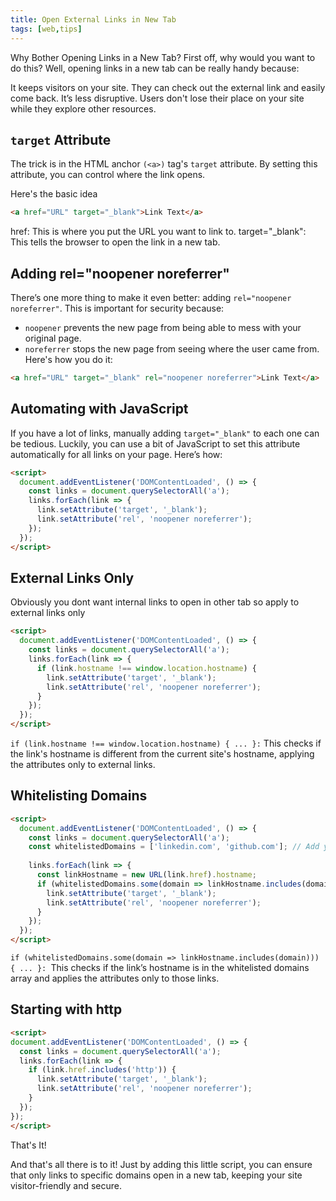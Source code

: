```yaml
---
title: Open External Links in New Tab
tags: [web,tips]
---
```


Why Bother Opening Links in a New Tab?
First off, why would you want to do this? Well, opening links in a new tab can be really handy because:

It keeps visitors on your site. They can check out the external link and easily come back.
It’s less disruptive. Users don't lose their place on your site while they explore other resources.

## `target` Attribute
The trick is in the HTML anchor `(<a>)` tag's `target` attribute. By setting this attribute, you can control where the link opens.

Here's the basic idea

```html
<a href="URL" target="_blank">Link Text</a>

```

href: This is where you put the URL you want to link to.
target="_blank": This tells the browser to open the link in a new tab.

## Adding rel="noopener noreferrer"
There’s one more thing to make it even better: adding `rel="noopener noreferrer"`. This is important for security because:

- ``noopener`` prevents the new page from being able to mess with your original page.
- `noreferrer` stops the new page from seeing where the user came from.
Here's how you do it:

```html
<a href="URL" target="_blank" rel="noopener noreferrer">Link Text</a> 

```


## Automating with JavaScript
If you have a lot of links, manually adding `target="_blank"` to each one can be tedious. Luckily, you can use a bit of JavaScript to set this attribute automatically for all links on your page. Here’s how:

```html
<script>
  document.addEventListener('DOMContentLoaded', () => {
    const links = document.querySelectorAll('a');
    links.forEach(link => {
      link.setAttribute('target', '_blank');
      link.setAttribute('rel', 'noopener noreferrer');
    });
  });
</script>

```


## External Links Only

Obviously you dont want internal links to open in other tab so apply to external links only

```html
<script>
  document.addEventListener('DOMContentLoaded', () => {
    const links = document.querySelectorAll('a');
    links.forEach(link => {
      if (link.hostname !== window.location.hostname) {
        link.setAttribute('target', '_blank');
        link.setAttribute('rel', 'noopener noreferrer');
      }
    });
  });
</script>

```

`if (link.hostname !== window.location.hostname) { ... }:` This checks if the link's hostname is different from the current site's hostname, applying the attributes only to external links.


## Whitelisting Domains
```html
<script>
  document.addEventListener('DOMContentLoaded', () => {
    const links = document.querySelectorAll('a');
    const whitelistedDomains = ['linkedin.com', 'github.com']; // Add your whitelisted domains here
    
    links.forEach(link => {
      const linkHostname = new URL(link.href).hostname;
      if (whitelistedDomains.some(domain => linkHostname.includes(domain))) {
        link.setAttribute('target', '_blank');
        link.setAttribute('rel', 'noopener noreferrer');
      }
    });
  });
</script>

```

`if (whitelistedDomains.some(domain => linkHostname.includes(domain))) { ... }: `This checks if the link’s hostname is in the whitelisted domains array and applies the attributes only to those links.


## Starting with http
```html
<script>
document.addEventListener('DOMContentLoaded', () => {
  const links = document.querySelectorAll('a');
  links.forEach(link => {
    if (link.href.includes('http')) {
      link.setAttribute('target', '_blank');
      link.setAttribute('rel', 'noopener noreferrer');
    }
  });
});
</script>

```

That's It!

And that's all there is to it! Just by adding this little script, you can ensure that only links to specific domains open in a new tab, keeping your site visitor-friendly and secure.
